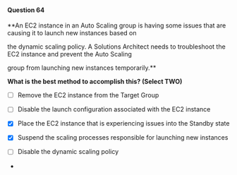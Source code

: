 #### Question  64


**An EC2 instance in an Auto Scaling group is having some issues that are causing it to launch new instances based on

the dynamic scaling policy. A Solutions Architect needs to troubleshoot the EC2 instance and prevent the Auto Scaling

group from launching new instances temporarily.**


**What is the best method to accomplish this? (Select TWO)**


- [ ] Remove the EC2 instance from the Target Group


- [ ] Disable the launch configuration associated with the EC2 instance


- [x] Place the EC2 instance that is experiencing issues into the Standby state


- [x] Suspend the scaling processes responsible for launching new instances


- [ ] Disable the dynamic scaling policy


*